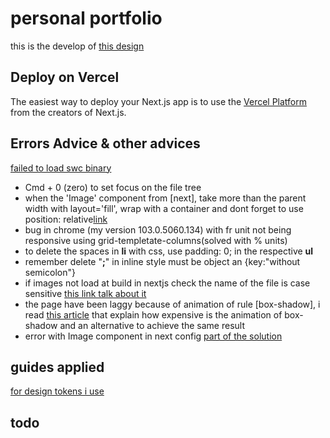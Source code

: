 # personal portfolio

this is the develop of [this design](https://www.figma.com/proto/AOKSFKoqjC7DLshc7Uu3Oo/web-portfolio?page-id=0%3A1&node-id=2%3A3&viewport=241%2C48%2C0.79&scaling=scale-down)

## Deploy on Vercel

The easiest way to deploy your Next.js app is to use the [Vercel Platform](https://vercel.com/new?utm_medium=default-template&filter=next.js&utm_source=create-next-app&utm_campaign=create-next-app-readme) from the creators of Next.js.

## Errors Advice & other advices

[failed to load swc binary](https://stackoverflow.com/questions/69816589/next-failed-to-load-swc-binary)

- Cmd + 0 (zero) to set focus on the file tree
- when the 'Image' component from [next], take more than the parent width with layout='fill', wrap with a container and dont forget to use position: relative[link](https://stackoverflow.com/questions/68920647/how-to-add-border-radius-to-next-js-image)
- bug in chrome (my version 103.0.5060.134) with fr unit not being responsive using grid-templetate-columns(solved with % units)
- to delete the spaces in **li** with css, use padding: 0; in the respective **ul**
- remember delete "**;**" in inline style must be object an {key:"without semicolon"}  
- if images not load at build in nextjs check the name of the file is case sensitive [this link talk about it](https://stackoverflow.com/questions/70797559/next-image-not-loading-in-production/70916637)
- the page have been laggy because of animation of rule [box-shadow], i read [this article](https://tobiasahlin.com/blog/how-to-animate-box-shadow/) that explain how expensive is the animation of box-shadow and an alternative to achieve the same result
- error with Image component in next config [part of the solution](https://stackoverflow.com/questions/69735652/nextjs-image-component-complaining-that-the-host-is-not-added-to-config-but-it)

## guides applied

[for design tokens i use](https://www.smashingmagazine.com/2021/07/global-local-styling-nextjs/)

## todo
